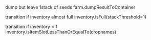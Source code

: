 dump but leave 1stack of seeds
farm.dumpResultToContainer

transition if inventory almost full
inventory.isFull(stackThreshold=1)

transition if inventory < 1
inventory.isItemSlotLessThanOrEqualTo(cropnames)